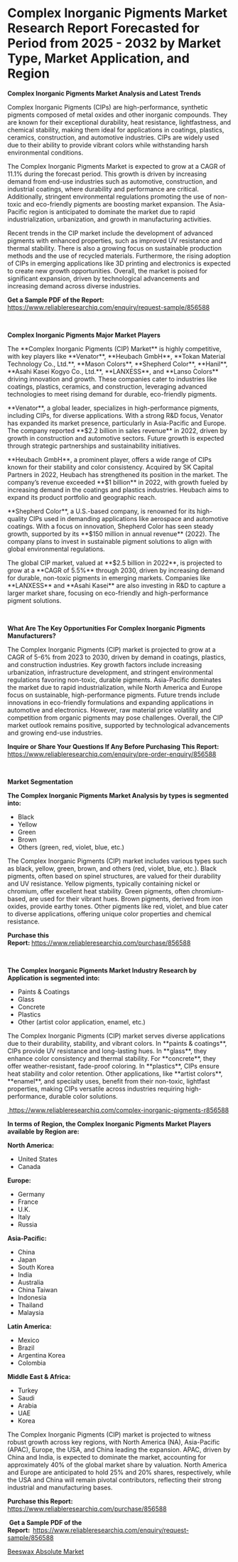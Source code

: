 <p><h1>Complex Inorganic Pigments Market Research Report Forecasted for Period from 2025 -  2032 by Market Type, Market Application, and Region</h1></p><p><strong>Complex Inorganic Pigments Market Analysis and Latest Trends</strong></p>
<p><p>Complex Inorganic Pigments (CIPs) are high-performance, synthetic pigments composed of metal oxides and other inorganic compounds. They are known for their exceptional durability, heat resistance, lightfastness, and chemical stability, making them ideal for applications in coatings, plastics, ceramics, construction, and automotive industries. CIPs are widely used due to their ability to provide vibrant colors while withstanding harsh environmental conditions.</p><p>The Complex Inorganic Pigments Market is expected to grow at a CAGR of 11.1% during the forecast period. This growth is driven by increasing demand from end-use industries such as automotive, construction, and industrial coatings, where durability and performance are critical. Additionally, stringent environmental regulations promoting the use of non-toxic and eco-friendly pigments are boosting market expansion. The Asia-Pacific region is anticipated to dominate the market due to rapid industrialization, urbanization, and growth in manufacturing activities.</p><p>Recent trends in the CIP market include the development of advanced pigments with enhanced properties, such as improved UV resistance and thermal stability. There is also a growing focus on sustainable production methods and the use of recycled materials. Furthermore, the rising adoption of CIPs in emerging applications like 3D printing and electronics is expected to create new growth opportunities. Overall, the market is poised for significant expansion, driven by technological advancements and increasing demand across diverse industries.</p></p>
<p><strong>Get a Sample PDF of the Report:&nbsp;</strong> <a href="https://www.reliableresearchiq.com/enquiry/request-sample/856588?utm_campaign=2125&utm_medium=2&utm_source=Github&utm_content=ia&utm_term=26012025&utm_id=complex-inorganic-pigments">https://www.reliableresearchiq.com/enquiry/request-sample/856588</a></p>
<p>&nbsp;</p>
<p><strong>Complex Inorganic Pigments Major Market Players</strong></p>
<p><p>The **Complex Inorganic Pigments (CIP) Market** is highly competitive, with key players like **Venator**, **Heubach GmbH**, **Tokan Material Technology Co., Ltd.**, **Mason Colors**, **Shepherd Color**, **Hanil**, **Asahi Kasei Kogyo Co., Ltd.**, **LANXESS**, and **Lanso Colors** driving innovation and growth. These companies cater to industries like coatings, plastics, ceramics, and construction, leveraging advanced technologies to meet rising demand for durable, eco-friendly pigments.</p><p>**Venator**, a global leader, specializes in high-performance pigments, including CIPs, for diverse applications. With a strong R&D focus, Venator has expanded its market presence, particularly in Asia-Pacific and Europe. The company reported **$2.2 billion in sales revenue** in 2022, driven by growth in construction and automotive sectors. Future growth is expected through strategic partnerships and sustainability initiatives.</p><p>**Heubach GmbH**, a prominent player, offers a wide range of CIPs known for their stability and color consistency. Acquired by SK Capital Partners in 2022, Heubach has strengthened its position in the market. The company’s revenue exceeded **$1 billion** in 2022, with growth fueled by increasing demand in the coatings and plastics industries. Heubach aims to expand its product portfolio and geographic reach.</p><p>**Shepherd Color**, a U.S.-based company, is renowned for its high-quality CIPs used in demanding applications like aerospace and automotive coatings. With a focus on innovation, Shepherd Color has seen steady growth, supported by its **$150 million in annual revenue** (2022). The company plans to invest in sustainable pigment solutions to align with global environmental regulations.</p><p>The global CIP market, valued at **$2.5 billion in 2022**, is projected to grow at a **CAGR of 5.5%** through 2030, driven by increasing demand for durable, non-toxic pigments in emerging markets. Companies like **LANXESS** and **Asahi Kasei** are also investing in R&D to capture a larger market share, focusing on eco-friendly and high-performance pigment solutions.</p></p>
<p>&nbsp;</p>
<p><strong>What Are The Key Opportunities For Complex Inorganic Pigments Manufacturers?</strong></p>
<p><p>The Complex Inorganic Pigments (CIP) market is projected to grow at a CAGR of 5-6% from 2023 to 2030, driven by demand in coatings, plastics, and construction industries. Key growth factors include increasing urbanization, infrastructure development, and stringent environmental regulations favoring non-toxic, durable pigments. Asia-Pacific dominates the market due to rapid industrialization, while North America and Europe focus on sustainable, high-performance pigments. Future trends include innovations in eco-friendly formulations and expanding applications in automotive and electronics. However, raw material price volatility and competition from organic pigments may pose challenges. Overall, the CIP market outlook remains positive, supported by technological advancements and growing end-use industries.</p></p>
<p><strong>Inquire or Share Your Questions If Any Before Purchasing This Report:</strong> <a href="https://www.reliableresearchiq.com/enquiry/pre-order-enquiry/856588?utm_campaign=2125&utm_medium=2&utm_source=Github&utm_content=ia&utm_term=26012025&utm_id=complex-inorganic-pigments">https://www.reliableresearchiq.com/enquiry/pre-order-enquiry/856588</a></p>
<p>&nbsp;</p>
<p><strong>Market Segmentation</strong></p>
<p><strong>The Complex Inorganic Pigments Market Analysis by types is segmented into:</strong></p>
<p><ul><li>Black</li><li>Yellow</li><li>Green</li><li>Brown</li><li>Others (green, red, violet, blue, etc.)</li></ul></p>
<p><p>The Complex Inorganic Pigments (CIP) market includes various types such as black, yellow, green, brown, and others (red, violet, blue, etc.). Black pigments, often based on spinel structures, are valued for their durability and UV resistance. Yellow pigments, typically containing nickel or chromium, offer excellent heat stability. Green pigments, often chromium-based, are used for their vibrant hues. Brown pigments, derived from iron oxides, provide earthy tones. Other pigments like red, violet, and blue cater to diverse applications, offering unique color properties and chemical resistance.</p></p>
<p><strong>Purchase this Report:&nbsp;</strong><a href="https://www.reliableresearchiq.com/purchase/856588?utm_campaign=2125&utm_medium=2&utm_source=Github&utm_content=ia&utm_term=26012025&utm_id=complex-inorganic-pigments">https://www.reliableresearchiq.com/purchase/856588</a></p>
<p>&nbsp;</p>
<p><strong>The Complex Inorganic Pigments Market Industry Research by Application is segmented into:</strong></p>
<p><ul><li>Paints & Coatings</li><li>Glass</li><li>Concrete</li><li>Plastics</li><li>Other (artist color application, enamel, etc.)</li></ul></p>
<p><p>The Complex Inorganic Pigments (CIP) market serves diverse applications due to their durability, stability, and vibrant colors. In **paints & coatings**, CIPs provide UV resistance and long-lasting hues. In **glass**, they enhance color consistency and thermal stability. For **concrete**, they offer weather-resistant, fade-proof coloring. In **plastics**, CIPs ensure heat stability and color retention. Other applications, like **artist colors**, **enamel**, and specialty uses, benefit from their non-toxic, lightfast properties, making CIPs versatile across industries requiring high-performance, durable color solutions.</p></p>
<p><a href="https://www.reliableresearchiq.com/complex-inorganic-pigments-r856588?utm_campaign=2125&utm_medium=2&utm_source=Github&utm_content=ia&utm_term=26012025&utm_id=complex-inorganic-pigments">&nbsp;https://www.reliableresearchiq.com/complex-inorganic-pigments-r856588</a></p>
<p><strong>In terms of Region, the Complex Inorganic Pigments Market Players available by Region are:</strong></p>
<p>
    <p> <strong> North America: </strong>
        <ul>
            <li>United States</li>
            <li>Canada</li>
        </ul>
        </p> 
    <p> <strong> Europe: </strong>
        <ul>
            <li>Germany</li>
            <li>France</li>
            <li>U.K.</li>
            <li>Italy</li>
            <li>Russia</li>
        </ul>
        </p> 
    <p> <strong> Asia-Pacific: </strong>
        <ul>
            <li>China</li>
            <li>Japan</li>
            <li>South Korea</li>
            <li>India</li>
            <li>Australia</li>
            <li>China Taiwan</li>
            <li>Indonesia</li>
            <li>Thailand</li>
            <li>Malaysia</li>
        </ul>
        </p> 
    <p> <strong> Latin America: </strong>
        <ul>
            <li>Mexico</li>
            <li>Brazil</li>
            <li>Argentina Korea</li>
            <li>Colombia</li>
        </ul>
        </p> 
    <p> <strong> Middle East & Africa: </strong>
        <ul>
            <li>Turkey</li>
            <li>Saudi</li>
            <li>Arabia</li>
            <li>UAE</li>
            <li>Korea</li>
        </ul>
    </p>
    </p>
<p><p>The Complex Inorganic Pigments (CIP) market is projected to witness robust growth across key regions, with North America (NA), Asia-Pacific (APAC), Europe, the USA, and China leading the expansion. APAC, driven by China and India, is expected to dominate the market, accounting for approximately 40% of the global market share by valuation. North America and Europe are anticipated to hold 25% and 20% shares, respectively, while the USA and China will remain pivotal contributors, reflecting their strong industrial and manufacturing bases.</p></p>
<p><strong>Purchase this Report: </strong><a href="https://www.reliableresearchiq.com/purchase/856588?utm_campaign=2125&utm_medium=2&utm_source=Github&utm_content=ia&utm_term=26012025&utm_id=complex-inorganic-pigments">https://www.reliableresearchiq.com/purchase/856588</a></p>
<p>&nbsp;<strong>Get a Sample PDF of the Report:&nbsp;&nbsp;</strong><a href="https://www.reliableresearchiq.com/enquiry/request-sample/856588?utm_campaign=2125&utm_medium=2&utm_source=Github&utm_content=ia&utm_term=26012025&utm_id=complex-inorganic-pigments">https://www.reliableresearchiq.com/enquiry/request-sample/856588</a></p>
<p><strong></strong></p>
<p><p><a href="https://github.com/organophelia8282/Market-Research-Report-List-1/blob/main/beeswax-absolute-market.md?utm_campaign=2125&utm_medium=2&utm_source=Github&utm_content=ia&utm_term=26012025&utm_id=complex-inorganic-pigments">Beeswax Absolute Market</a></p></p>